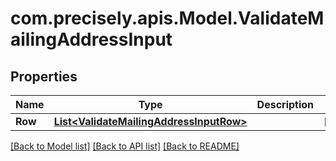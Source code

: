 
# com.precisely.apis.Model.ValidateMailingAddressInput

## Properties

Name | Type | Description | Notes
------------ | ------------- | ------------- | -------------
**Row** | [**List&lt;ValidateMailingAddressInputRow&gt;**](ValidateMailingAddressInputRow.md) |  | [optional] 

[[Back to Model list]](../README.md#documentation-for-models)
[[Back to API list]](../README.md#documentation-for-api-endpoints)
[[Back to README]](../README.md)

